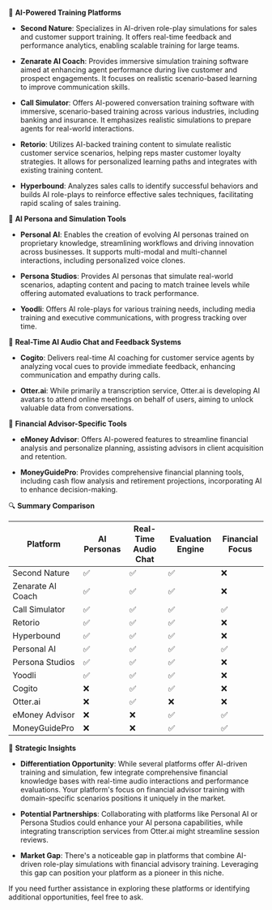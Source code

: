 
🧠 **AI-Powered Training Platforms**

- **Second Nature**: Specializes in AI-driven role-play simulations for sales and customer support training. It offers real-time feedback and performance analytics, enabling scalable training for large teams.

- **Zenarate AI Coach**: Provides immersive simulation training software aimed at enhancing agent performance during live customer and prospect engagements. It focuses on realistic scenario-based learning to improve communication skills.

- **Call Simulator**: Offers AI-powered conversation training software with immersive, scenario-based training across various industries, including banking and insurance. It emphasizes realistic simulations to prepare agents for real-world interactions.

- **Retorio**: Utilizes AI-backed training content to simulate realistic customer service scenarios, helping reps master customer loyalty strategies. It allows for personalized learning paths and integrates with existing training content.

- **Hyperbound**: Analyzes sales calls to identify successful behaviors and builds AI role-plays to reinforce effective sales techniques, facilitating rapid scaling of sales training.

🧩 **AI Persona and Simulation Tools**

- **Personal AI**: Enables the creation of evolving AI personas trained on proprietary knowledge, streamlining workflows and driving innovation across businesses. It supports multi-modal and multi-channel interactions, including personalized voice clones.

- **Persona Studios**: Provides AI personas that simulate real-world scenarios, adapting content and pacing to match trainee levels while offering automated evaluations to track performance.

- **Yoodli**: Offers AI role-plays for various training needs, including media training and executive communications, with progress tracking over time.

🎤 **Real-Time AI Audio Chat and Feedback Systems**

- **Cogito**: Delivers real-time AI coaching for customer service agents by analyzing vocal cues to provide immediate feedback, enhancing communication and empathy during calls.

- **Otter.ai**: While primarily a transcription service, Otter.ai is developing AI avatars to attend online meetings on behalf of users, aiming to unlock valuable data from conversations.

🧾 **Financial Advisor-Specific Tools**

- **eMoney Advisor**: Offers AI-powered features to streamline financial analysis and personalize planning, assisting advisors in client acquisition and retention.

- **MoneyGuidePro**: Provides comprehensive financial planning tools, including cash flow analysis and retirement projections, incorporating AI to enhance decision-making.

🔍 **Summary Comparison**

| Platform          | AI Personas | Real-Time Audio Chat | Evaluation Engine | Financial Focus |
|-------------------|-------------|----------------------|-------------------|-----------------|
| Second Nature     | ✅           | ✅                    | ✅                 | ❌               |
| Zenarate AI Coach | ✅           | ✅                    | ✅                 | ❌               |
| Call Simulator    | ✅           | ✅                    | ✅                 | ✅               |
| Retorio           | ✅           | ✅                    | ✅                 | ❌               |
| Hyperbound        | ✅           | ✅                    | ✅                 | ❌               |
| Personal AI       | ✅           | ✅                    | ✅                 | ✅               |
| Persona Studios   | ✅           | ✅                    | ✅                 | ❌               |
| Yoodli            | ✅           | ✅                    | ✅                 | ❌               |
| Cogito            | ❌           | ✅                    | ✅                 | ❌               |
| Otter.ai          | ❌           | ✅                    | ❌                 | ❌               |
| eMoney Advisor    | ❌           | ❌                    | ✅                 | ✅               |
| MoneyGuidePro     | ❌           | ❌                    | ✅                 | ✅               |

🧠 **Strategic Insights**

- **Differentiation Opportunity**: While several platforms offer AI-driven training and simulation, few integrate comprehensive financial knowledge bases with real-time audio interactions and performance evaluations. Your platform's focus on financial advisor training with domain-specific scenarios positions it uniquely in the market.

- **Potential Partnerships**: Collaborating with platforms like Personal AI or Persona Studios could enhance your AI persona capabilities, while integrating transcription services from Otter.ai might streamline session reviews.

- **Market Gap**: There's a noticeable gap in platforms that combine AI-driven role-play simulations with financial advisory training. Leveraging this gap can position your platform as a pioneer in this niche.

If you need further assistance in exploring these platforms or identifying additional opportunities, feel free to ask.